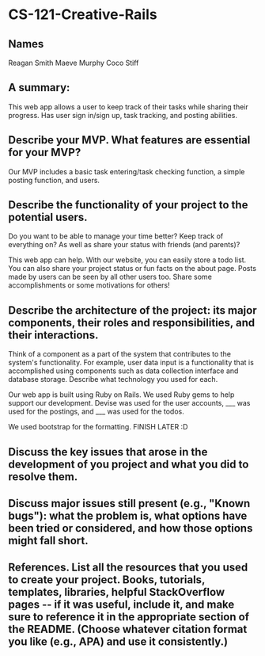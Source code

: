 # CS-121-Creative-Rails

## Names 
Reagan Smith
Maeve Murphy
Coco Stiff

## A summary: 
This web app allows a user to keep track of their tasks while sharing their progress. Has user sign in/sign up, task tracking, and posting abilities.

## Describe your MVP. What features are essential for your MVP? 
Our MVP includes a basic task entering/task checking function, a simple posting function, and users.

## Describe the functionality of your project to the potential users. 
Do you want to be able to manage your time better? Keep track of everything on? As well as share your status with friends (and parents)?

This web app can help. With our website, you can easily store a todo list. You can also share your project status or fun facts on the about page. Posts made by users can be seen by all other users too. Share some accomplishments or some motivations for others!

## Describe the architecture of the project: its major components, their roles and responsibilities, and their interactions. 
Think of a component as a part of the system that contributes to the system's functionality. For example, user data input is a functionality that is accomplished using components such as data collection interface and database storage. Describe what technology you used for each.

Our web app is built using Ruby on Rails. We used Ruby gems to help support our development. Devise was used for the user accounts, ___ was used for the postings, and ___ was used for the todos.

We used bootstrap for the formatting. FINISH LATER :D

## Discuss the key issues that arose in the development of you project and what you did to resolve them.

## Discuss major issues still present (e.g., "Known bugs"): what the problem is, what options have been tried or considered, and how those options might fall short.

## References. List all the resources that you used to create your project. Books, tutorials, templates, libraries, helpful StackOverflow pages -- if it was useful, include it, and make sure to reference it in the appropriate section of the README. (Choose whatever citation format you like (e.g., APA) and use it consistently.)
